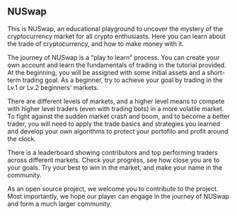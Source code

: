 ## NUSwap

This is NUSwap, an educational playground to uncover the mystery of the cryptocurrency market for all crypto enthusiasts. Here you can learn about the trade of cryptocurrency, and how to make money with it. 

The journey of NUSwap is a “play to learn” process. You can create your own account and learn the fundamentals of trading in the tutorial provided. At the beginning, you will be assigned with some initial assets and a short-term trading goal. As a beginner, try to achieve your goal by trading in the Lv.1 or Lv.2 beginners' markets. 

There are different levels of markets, and a higher level means to compete with higher level traders (even with trading bots) in a more volatile market. To fight against the sudden market crash and boom, and to become a better trader, you will need to apply the trade basics and strategies you learned and develop your own algorithms to protect your portofilo and profit around the clock.

There is a leaderboard showing contributors and top performing traders across different markets. Check your progress, see how close you are to your goals. Try your best to win in the market, and make your name in the community.

As an open source project, we welcome you to contribute to the project. Most importantly, we hope our player can engage in the journey of NUSwap and form a much larger community.
